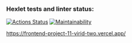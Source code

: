 ### Hexlet tests and linter status:
[![Actions Status](https://github.com/WelenaAlexeeva/frontend-project-11/actions/workflows/hexlet-check.yml/badge.svg)](https://github.com/WelenaAlexeeva/frontend-project-11/actions)
[![Maintainability](https://api.codeclimate.com/v1/badges/ba1b919f5ef246b07d9b/maintainability)](https://codeclimate.com/github/WelenaAlexeeva/frontend-project-11/maintainability)

https://frontend-project-11-virid-two.vercel.app/
